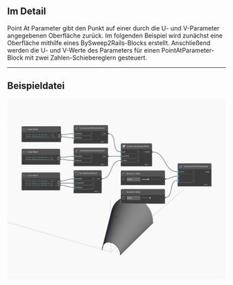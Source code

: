## Im Detail
Point At Parameter gibt den Punkt auf einer durch die U- und V-Parameter angegebenen Oberfläche zurück. Im folgenden Beispiel wird zunächst eine Oberfläche mithilfe eines BySweep2Rails-Blocks erstellt. Anschließend werden die U- und V-Werte des Parameters für einen PointAtParameter-Block mit zwei Zahlen-Schiebereglern gesteuert.
___
## Beispieldatei

![PointAtParameter](./Autodesk.DesignScript.Geometry.Surface.PointAtParameter_img.jpg)

